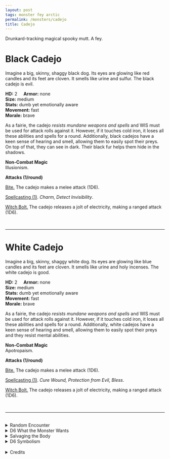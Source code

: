 ```yaml
---
layout: post
tags: monster fey arctic
permalink: /monsters/cadejo
title: Cadejo
---
```


Drunkard-tracking magical spooky mutt. A fey.

# Black Cadejo

Imagine a big, skinny, shaggy black dog. Its eyes are glowing like red candles and its feet are cloven. It smells like urine and sulfur. The black cadejo is evil.

**HD:** 2  &nbsp; &nbsp;  **Armor:** none <br>
**Size:** medium <br>
**Stats:** dumb yet emotionally aware <br>
**Movement:** fast <br>
**Morale:** brave <br>

As a fairie, the cadejo *resists mundane weapons and spells* and WIS must be used for attack rolls against it. However, if it touches cold iron, it loses all these abilities and spells for a round. Additionally, black cadejos have a keen sense of hearing and smell, allowing them to easily spot their preys. On top of that, they can see in dark. Their black fur helps them hide in the shadows. 

**Non-Combat Magic** <br>
Illusionism.

**Attacks (1/round)**

<ins>Bite.</ins> The cadejo makes a melee attack (1D6).

<ins>Spellcasting (1)</ins>. *Charm, Detect Invisibility*. 

<ins>Witch Bolt.</ins> The cadejo releases a jolt of electricity, making a ranged attack (1D6).

<br>

---

# White Cadejo

Imagine a big, skinny, shaggy white dog. Its eyes are glowing like blue candles and its feet are cloven. It smells like urine and holy incenses. The white cadejo is good.

**HD:** 2  &nbsp; &nbsp;  **Armor:** none <br>
**Size:** medium <br>
**Stats:** dumb yet emotionally aware <br>
**Movement:** fast <br>
**Morale:** brave <br>

As a fairie, the cadejo *resists mundane weapons and spells* and WIS must be used for attack rolls against it. However, if it touches cold iron, it loses all these abilities and spells for a round. Additionally, white cadejos have a keen sense of hearing and smell, allowing them to easily spot their preys and they resist mental abilities. 

**Non-Combat Magic** <br>
Apotropaism.

**Attacks (1/round)**

<ins>Bite.</ins> The cadejo makes a melee attack (1D6).

<ins>Spellcasting (1)</ins>. *Cure Wound, Protection from Evil, Bless*. 

<ins>Witch Bolt.</ins> The cadejo releases a jolt of electricity, making a ranged attack (1D6).

<br>

---

<br> 

<details markdown="1">
<summary>Random Encounter</summary>

1. **Monster:** 1 cadejo.
1. **Lair:** A dirt den with flowers growing up in it that only blossom at night. There is a 25% chance that 1D4 drunk specters come visit the cadejo at any night. <br>	&nbsp; OR <br>	**Omen:** Smell of urine and sulfur / Smell of incense and urine.
1. **Spoor:** Trap! A hard to spot natural pit. Drunk people cannot see it.
1. **Tracks:** Pungent urine smell.
1. **Trace:** A wandering drunk who never got lost.
1. **Trace:** A wandering drunk, lost and never to be seen again (except in the spoor).
</details>

<details markdown="1">
<summary>D6 What the Monster Wants</summary>

1. Guide wandering drunks to their death. (black cadejo) / Guide wandering drunks to their home. (white cadejo)
1. Corral 3D20 drunken ghosts to a party.
1. Guide travelers to the closest inn or tavern.
1. Lead people away from a nearby passage to the land of the dead.
1. Guard a path, only drunks may pass.
1. Kill blissfully unaware people / Help aware people.
</details>

<details markdown="1">
<summary>Salvaging the Body</summary>

Cadejo fur is always oily and shaggy, but is rumored to make the wearer appear dead to undead creatures.

By fermenting cadejo fur oil in a vat, a wizard can create a strong alchohol that will inspired them to create a new spell with the word drunk.

<span class="alchemy">**Cadejo Musk.** One dose spread on the neck will render the wearer appear dead to undead creatures..</span>
</details>

<details markdown="1">
<summary>D6 Symbolism</summary>

In local cultures it is a symbol of ...

1. Partying
1. Bliss
1. Alcohol
1. Afterlife
1. Getting lost
1. Sacred 
</details>

<br>

<details markdown="1">
<summary>Credits</summary>
In Central American folklore, the cadejo is a goat-dog that protects or kills travelers, specifically drunkards. There's a good, white-furred one, and an evil black-furred one. [Richard J. Leblanc Jr](http://savevsdragon.blogspot.com/)'s adaptation in the [Creature Compendium](https://www.drivethrurpg.com/product/147588/CC1-Creature-Compendium) gives it weapon immunities and magical powers. What I did was give them standard fairy resistances and a magical attack instead of the spell lightning bolt.
</details>
